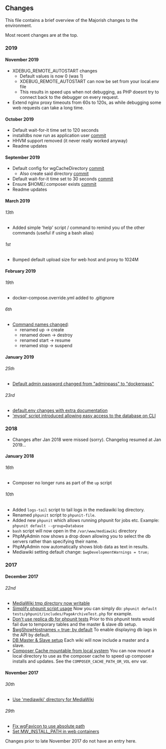 ## Changes

This file contains a brief overview of the Majorish changes to the environment.

Most recent changes are at the top.

### 2019

#### November 2019

* XDEBUG_REMOTE_AUTOSTART changes
  * Default values is now 0 (was 1)
  * XDEBUG_REMOTE_AUTOSTART can now be set from your local.env file
  * This results in speed ups when not debugging, as PHP doesnt try to connect back to the debugger on every request.
* Extend nginx proxy timeouts from 60s to 120s, as while debugging some web requests can take a long time.

#### October 2019

* Default wait-for-it time set to 120 seconds
* installdbs now run as application user [commit](https://github.com/addshore/mediawiki-docker-dev/commit/ac153fe87c4c3e84eddb2d39558661e6ebe1d8fd)
* HHVM support removed (it never really worked anyway)
* Readme updates


#### September 2019

* Default config for wgCacheDirectory [commit](https://github.com/addshore/mediawiki-docker-dev/commit/90422f2a80c4bcf6bcf1d97c1d2f17d63961f5b2)
  * Also create said directory [commit](https://github.com/addshore/mediawiki-docker-dev/commit/f5a5c484ce3c7170c0080b9c6efe02a52e504c98)
* Default wait-for-it time set to 30 seconds [commit](https://github.com/addshore/mediawiki-docker-dev/commit/149dfe532abfa5b76214e35c6fc0b842fe93ba88)
* Ensure $HOME/.composer exists [commit](https://github.com/addshore/mediawiki-docker-dev/commit/3d5128657ffab3ab0136b382ac7784610a7dfe48)
* Readme updates


#### March 2019

###### 13th

* Added simple 'help' script / command to remind you of the other commands (useful if using a bash alias)

###### 1st

* Bumped default upload size for web host and proxy to 1024M

#### February 2019

###### 19th

* docker-compose.override.yml added to .gitignore

###### 6th

* [Command names changed](https://github.com/addshore/mediawiki-docker-dev/pull/81):
  * renamed  up     -> create
  * renamed  down   -> destroy
  * renamed  start  -> resume
  * renamed  stop   -> suspend

#### January 2019

###### 25th

* [Default admin password changed from "adminpass" to "dockerpass"](https://github.com/addshore/mediawiki-docker-dev/pull/79)

###### 23rd

* [default.env changes with extra documentation](https://github.com/addshore/mediawiki-docker-dev/pull/78)
* ['mysql' script introduced allowing easy access to the database on CLI](https://github.com/addshore/mediawiki-docker-dev/pull/77)

### 2018

* Changes after Jan 2018 were missed (sorry). Changelog resumed at Jan 2019...

#### January 2018

###### 16th

* Composer no longer runs as part of the `up` script

###### 10th

* Added `logs-tail` script to tail logs in the mediawiki log directory.
* Renamed `phpunit` script to `phpunit-file`.
* Added new `phpunit` which allows running phpunit for jobs etc. Example: `phpunit default --group=Database`
* `bash` script will now open in the `/var/www/mediawiki` directory
* PhpMyAdmin now shows a drop down allowing you to select the db servers rather than specifying their name.
* PhpMyAdmin now automatically shows blob data as text in results.
* Mediawiki setting default change: `$wgDevelopmentWarnings = true;`

### 2017

#### December 2017

###### 22nd

* [MediaWiki tmp directory now writable](https://github.com/addshore/mediawiki-docker-dev/issues/38)
* [Simplify phpunit script usage](https://github.com/addshore/mediawiki-docker-dev/issues/15)
Now you can simply do: `phpunit default tests/phpunit/includes/PageArchiveTest.php` for example.
* [Don't use replica db for phpunit tests](https://github.com/addshore/mediawiki-docker-dev/commit/cdfc830a75510b5250a4031ef104eec381ba969d)
Prior to this phpunit tests would fail due to temporary tables and the master & slave db setup.
* [$wgShowHostnames = true; by default](https://github.com/addshore/mediawiki-docker-dev/commit/e7f572dd339b41dbcdb316238a4b1d09f9935416)
To enable displaying db lags in the API by default.
* [DB Master & Slave setup](https://github.com/addshore/mediawiki-docker-dev/commit/60f8d68d9bcd7cf0e220aa123dda90825b43dc40)
Each wiki will now include a master and a slave.
* [Composer Cache mountable from local system](https://github.com/addshore/mediawiki-docker-dev/commit/60f8d68d9bcd7cf0e220aa123dda90825b43dc40)
You can now mount a local directory to use as the composer cache to speed up composer installs and updates.
See the `COMPOSER_CACHE_PATH_OR_VOL` env var.

#### November 2017

###### 30th

* [Use 'mediawiki' directory for MediaWiki](https://github.com/addshore/mediawiki-docker-dev/commit/2ba1eb6d093dd141f4f4321a3464af94fa4a6aa6)

###### 29th

* [Fix wgFavicon to use absolute path](https://github.com/addshore/mediawiki-docker-dev/commit/67d5d75507c979ac7a80a46a7951b40652d60bff)
* [Set MW_INSTALL_PATH in web containers](https://github.com/addshore/mediawiki-docker-dev/commit/28733515c9127401f010a6f331b30c3d678afd97)

Changes prior to late November 2017 do not have an entry here.
